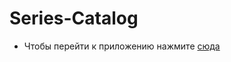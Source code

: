 # Series-Catalog

- Чтобы перейти к приложению нажмите [сюда](https://outrine.github.io/Course-work/)
